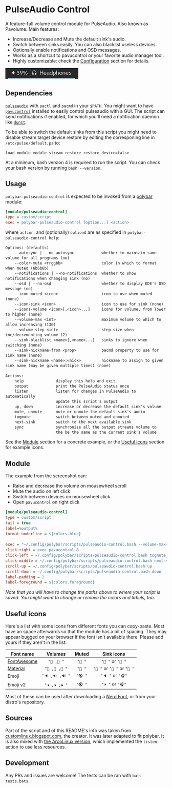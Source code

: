 # PulseAudio Control

A feature-full volume control module for PulseAudio. Also known as Pavolume. Main features:

* Increase/Decrease and Mute the default sink's audio.
* Switch between sinks easily. You can also blacklist useless devices.
* Optionally enable notifications and OSD messages.
* Works as a shortcut to pavucontrol or your favorite audio manager tool.
* Highly customizable: check the [Configuration](#configuration) section for details.

![example](screenshots/example.png)


## Dependencies

[`pulseaudio`](https://www.freedesktop.org/wiki/Software/PulseAudio/) with `pactl` and `pacmd` in your `$PATH`. You might want to have [`pavucontrol`](https://freedesktop.org/software/pulseaudio/pavucontrol/) installed to easily control pulseaudio with a GUI. The script can send notifications if enabled, for which you'll need a notification daemon like [`dunst`](https://github.com/dunst-project/dunst).

To be able to switch the default sinks from this script you might need to disable stream target device restore by editing the corresponing line in `/etc/pulse/default.pa` to:

```
load-module module-stream-restore restore_device=false
```

At a minimum, bash version 4 is required to run the script. You can check your bash version by running `bash --version`.


## Usage

`polybar-pulseaudio-control` is expected to be invoked from a [polybar](//github.com/polybar/polybar) module:
```ini
[module/pulseaudio-control]
type = custom/script
exec = polybar-pulseaudio-control [option...] <action>
```

where `action`, and (optionally) `option`s are as specified in `polybar-pulseaudio-control help`:

```
Options: (defaults)
    --autosync | --no-autosync            whether to maintain same volume for all programs (no)
    --color-mute <rrggbb>                 color in which to format when muted (6b6b6b)
    --notifications | --no-notifications  whether to show notifications when changing sink (no)
    --osd | --no-osd                      whether to display KDE's OSD message (no)
    --icon-muted <icon>                   icon to use when muted (none)
    --icon-sink <icon>                    icon to use for sink (none)
    --icons-volume <icon>[,<icon>...]     icons for volume, from lower to higher (none)
    --volume-max <int>                    maximum volume to which to allow increasing (130)
    --volume-step <int>                   step size when inc/decrementing volume (2)
    --sink-blacklist <name>[,<name>...]   sinks to ignore when switching (none)
    --sink-nickname-from <prop>           pacmd property to use for sink name (none)
    --sink-nickname <name>:<nick>         nickname to assign to given sink name (may be given multiple times) (none)

Actions:
    help              display this help and exit
    output            print the PulseAudio status once
    listen            listen for changes in PulseAudio to automatically
                      update this script's output
    up, down          increase or decrease the default sink's volume
    mute, unmute      mute or unmute the default sink's audio
    togmute           switch between muted and unmuted
    next-sink         switch to the next available sink
    sync              synchronize all the output streams volume to
                      the be the same as the current sink's volume
```

See the [Module](#module) section for a concrete example, or the [Useful icons](#useful-icons) section for example icons.


## Module

The example from the screenshot can:

* Raise and decrease the volume on mousewheel scroll
* Mute the audio on left click
* Switch between devices on mousewheel click
* Open `pavucontrol` on right click

```ini
[module/pulseaudio-control]
type = custom/script
tail = true
label=%output%
format-underline = ${colors.blue}

exec = "~/.config/polybar/scripts/pulseaudio-control.bash --volume-max=150 --icons-volume='🔈 ,🔉 ,🔊 ' --sink-nickname-from-prop=device.description --osd listen"
click-right = exec pavucontrol &
click-left = ~/.config/polybar/scripts/pulseaudio-control.bash togmute
click-middle = ~/.config/polybar/scripts/pulseaudio-control.bash next-sink
scroll-up = ~/.config/polybar/scripts/pulseaudio-control.bash up
scroll-down = ~/.config/polybar/scripts/pulseaudio-control.bash down
label-padding = 2
label-foreground = ${colors.foreground}
```

*Note that you will have to change the paths above to where your script is saved. You might want to change or remove the colors and labels, too.*

## Useful icons

Here's a list with some icons from different fonts you can copy-paste. Most have an space afterwards so that the module has a bit of spacing. They may appear bugged on your browser if the font isn't available there. Please add yours if they aren't in the list.

| Font name                                       | Volumes               | Muted   | Sink icons             |
| ----------------------------------------------- | :-------------------: | :-----: | :--------------------: |
| [FontAwesome](https://fontawesome.com)          | `" , "`         | `" "`  | `" "` or `" "`         |
| [Material](https://material.io/resources/icons) | `" , , "`    | `" "`  | `" "` or `" "` or `" "` |
| Emoji                                           | `"🔈 ,🔉 ,🔊 "` | `"🔇 "` | `"🔈 "` or `"🎧"`        |
| Emoji v2                                        | `"🕨 ,🕩 ,🕪 "`    | `"🔇 "` | `"🕨 "` or `"🎧"`         |

Most of these can be used after downloading a [Nerd Font](https://www.nerdfonts.com/), or from your distro's repository.

##  Sources

Part of the script and of this README's info was taken from [customlinux.blogspot.com](http://customlinux.blogspot.com/2013/02/pavolumesh-control-active-sink-volume.html), the creator. It was later adapted to fit polybar. It is also mixed with [the ArcoLinux version](https://github.com/arcolinux/arcolinux-polybar/blob/master/etc/skel/.config/polybar/scripts/pavolume.sh), which implemented the `listen` action to use less resources.

## Development

Any PRs and issues are welcome! The tests can be ran with `bats tests.bats`.
